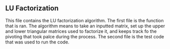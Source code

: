 ## LU Factorization
This file contains the LU factorization algorithm. The first file is the function that is ran. The algorithm means to take an inputted matrix, set up the upper and lower triangular matrices used to factorize it, and keeps track fo the pivoting that took palce during the process.
The second file is the test code that was used to run the code.
